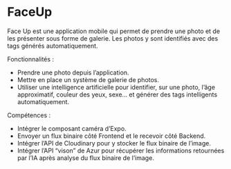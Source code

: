 # FaceUp
Face Up est une application mobile qui permet de prendre une photo et de les présenter sous forme de galerie. Les photos y sont identifiés avec des tags générés automatiquement.

Fonctionnalités :

- Prendre une photo depuis l’application.
- Mettre en place un système de galerie de photos.
- Utiliser une intelligence artificielle pour identifier, sur une photo, l’âge approximatif, couleur des yeux, sexe… et générer des tags intelligents automatiquement.

Compétences : 

- Intégrer le composant caméra d’Expo.
- Envoyer un flux binaire côté Frontend et le recevoir côté Backend.
- Intégrer l’API de Cloudinary pour y stocker le flux binaire de l’image.
- Intégrer l’API “vison” de Azur pour récupérer les informations retournées par l’IA après analyse du flux binaire de l’image.
